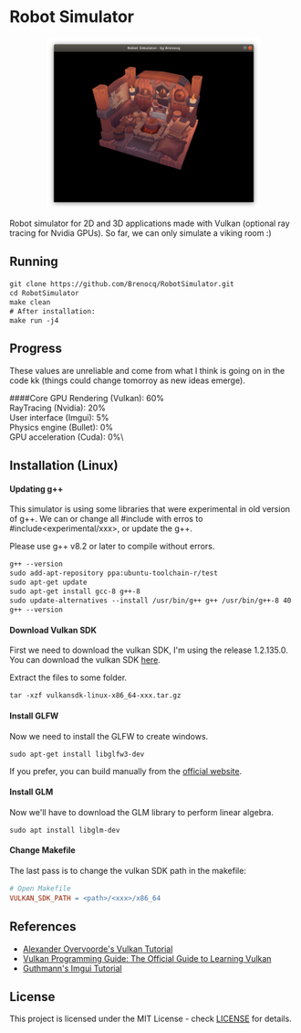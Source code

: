 # Robot Simulator
<p align="center">
 <img src="./img/2020-07-14.png" height="300">
</p>

Robot simulator for 2D and 3D applications made with Vulkan (optional ray tracing for Nvidia GPUs).
So far, we can only simulate a viking room :)

## Running
```shell
git clone https://github.com/Brenocq/RobotSimulator.git
cd RobotSimulator
make clean
# After installation:
make run -j4
```

## Progress
These values are unreliable and come from what I think is going on in the code kk (things could change tomorroy as new ideas emerge).

####Core
GPU Rendering (Vulkan): 60%\
RayTracing (Nvidia): 20%\
User interface (Imgui): 5%\
Physics engine (Bullet): 0%\
GPU acceleration (Cuda): 0%\

## Installation (Linux)
#### Updating g++
This simulator is using some libraries that were experimental in old version of g++. We can or change all #include<xxx> with erros to #include<experimental/xxx>, or update the g++.

Please use g++ v8.2 or later to compile without errors.
``` shell
g++ --version
sudo add-apt-repository ppa:ubuntu-toolchain-r/test
sudo apt-get update
sudo apt-get install gcc-8 g++-8
sudo update-alternatives --install /usr/bin/g++ g++ /usr/bin/g++-8 40
g++ --version
```

#### Download Vulkan SDK
First we need to download the vulkan SDK, I'm using the release 1.2.135.0.
You can download the vulkan SDK [here](https://vulkan.lunarg.com/sdk/home).

Extract the files to some folder.
``` shell
tar -xzf vulkansdk-linux-x86_64-xxx.tar.gz
```

#### Install GLFW
Now we need to install the GLFW to create windows.

``` shell
sudo apt-get install libglfw3-dev
```
If you prefer, you can build manually from the [official website](https://www.glfw.org/).

#### Install GLM
Now we'll have to download the GLM library to perform linear algebra.

``` shell
sudo apt install libglm-dev
```

#### Change Makefile
The last pass is to change the vulkan SDK path in the makefile:

``` Makefile
# Open Makefile
VULKAN_SDK_PATH = <path>/<xxx>/x86_64
```

## References
- [Alexander Overvoorde's Vulkan Tutorial](https://vulkan-tutorial.com/)
- [Vulkan Programming Guide: The Official Guide to Learning Vulkan](http://www.vulkanprogrammingguide.com/)
- [Guthmann's Imgui Tutorial](https://frguthmann.github.io/posts/vulkan_imgui/)

## License
This project is licensed under the MIT License - check [LICENSE](LICENSE) for details.
